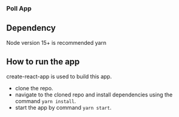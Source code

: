 ### Poll App

## Dependency
Node version 15+ is recommended
yarn

## How to run the app
create-react-app is used to build this app.

* clone the repo.
* navigate to the cloned repo and install dependencies using the command `yarn install`.
* start the app by command `yarn start`.


